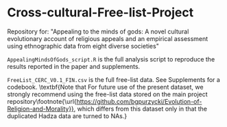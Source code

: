 # Cross-cultural-Free-list-Project
Repository for: "Appealing to the minds of gods: A novel cultural evolutionary account of religious appeals and an empirical assessment using ethnographic data from eight diverse societies"

`AppealingMindsOfGods_script.R` is the full analysis script to reproduce the results reported in the paper and supplements.

`FreeList_CERC_V0.1_FIN.csv` is the full free-list data. See Supplements for a codebook. \textbf{Note that For future use of the present dataset, we strongly recommend using the free-list data stored on the main project repository\footnote{\url{https://github.com/bgpurzycki/Evolution-of-Religion-and-Morality}}, which differs from this dataset only in that the duplicated Hadza data are turned to NAs.}
